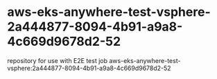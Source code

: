 # aws-eks-anywhere-test-vsphere-2a444877-8094-4b91-a9a8-4c669d9678d2-52
repository for use with E2E test job aws-eks-anywhere-test-vsphere:2a444877-8094-4b91-a9a8-4c669d9678d2-52
